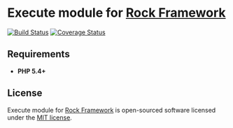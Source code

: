 Execute module for [Rock Framework](https://github.com/romeOz/rock)
=================

[![Build Status](https://travis-ci.org/romeOz/rock-execute.svg?branch=master)](https://travis-ci.org/romeOz/rock-execute)
[![Coverage Status](https://coveralls.io/repos/romeOz/rock-execute/badge.svg?branch=master)](https://coveralls.io/r/romeOz/rock-execute?branch=master)

Requirements
-------------------
 * **PHP 5.4+**

License
-------------------

Execute module for [Rock Framework](https://github.com/romeOz/rock) is open-sourced software licensed under the [MIT license](http://opensource.org/licenses/MIT).